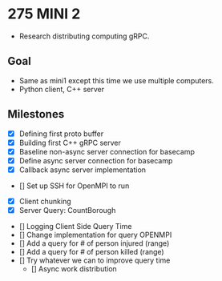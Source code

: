 # 275 MINI 2
- Research distributing computing gRPC.

## Goal
- Same as mini1 except this time we use multiple computers.
- Python client, C++ server 

## Milestones
- [x] Defining first proto buffer
- [x] Building first C++ gRPC server
- [x] Baseline non-async server connection for basecamp
- [x] Define async server connection for basecamp
- [x] Callback async server implementation
- [] Set up SSH for OpenMPI to run
- [x] Client chunking
- [x] Server Query: CountBorough
- [] Logging Client Side Query Time
- [] Change implementation for query OPENMPI
- [] Add a query for # of person injured (range)
- [] Add a query for # of person killed (range)
- [] Try whatever we can to improve query time
    - [] Async work distribution

